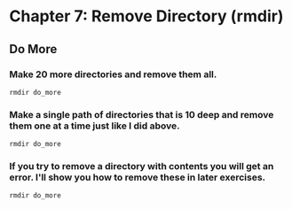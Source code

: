 
# Chapter 7: Remove Directory (rmdir)

## Do More

### Make 20 more directories and remove them all.

`rmdir do_more`

### Make a single path of directories that is 10 deep and remove them one at a time just like I did above.

`rmdir do_more`

### If you try to remove a directory with contents you will get an error. I'll show you how to remove these in later exercises.

`rmdir do_more`        
